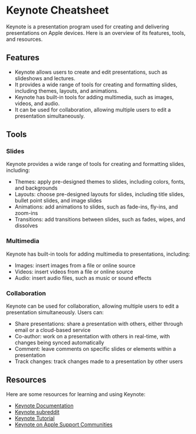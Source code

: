 # Keynote Cheatsheet

Keynote is a presentation program used for creating and delivering presentations on Apple devices. Here is an overview of its features, tools, and resources.

## Features

- Keynote allows users to create and edit presentations, such as slideshows and lectures.
- It provides a wide range of tools for creating and formatting slides, including themes, layouts, and animations.
- Keynote has built-in tools for adding multimedia, such as images, videos, and audio.
- It can be used for collaboration, allowing multiple users to edit a presentation simultaneously.

## Tools

### Slides

Keynote provides a wide range of tools for creating and formatting slides, including:

- Themes: apply pre-designed themes to slides, including colors, fonts, and backgrounds
- Layouts: choose pre-designed layouts for slides, including title slides, bullet point slides, and image slides
- Animations: add animations to slides, such as fade-ins, fly-ins, and zoom-ins
- Transitions: add transitions between slides, such as fades, wipes, and dissolves

### Multimedia

Keynote has built-in tools for adding multimedia to presentations, including:

- Images: insert images from a file or online source
- Videos: insert videos from a file or online source
- Audio: insert audio files, such as music or sound effects

### Collaboration

Keynote can be used for collaboration, allowing multiple users to edit a presentation simultaneously. Users can:

- Share presentations: share a presentation with others, either through email or a cloud-based service
- Co-author: work on a presentation with others in real-time, with changes being synced automatically
- Comment: leave comments on specific slides or elements within a presentation
- Track changes: track changes made to a presentation by other users

## Resources

Here are some resources for learning and using Keynote:

- [Keynote Documentation](https://support.apple.com/guide/keynote/welcome/mac)
- [Keynote subreddit](https://www.reddit.com/r/keynote/)
- [Keynote Tutorial](https://support.apple.com/en-us/guide/keynote/tanf2fde0b6d/mac)
- [Keynote on Apple Support Communities](https://discussions.apple.com/community/keynote)